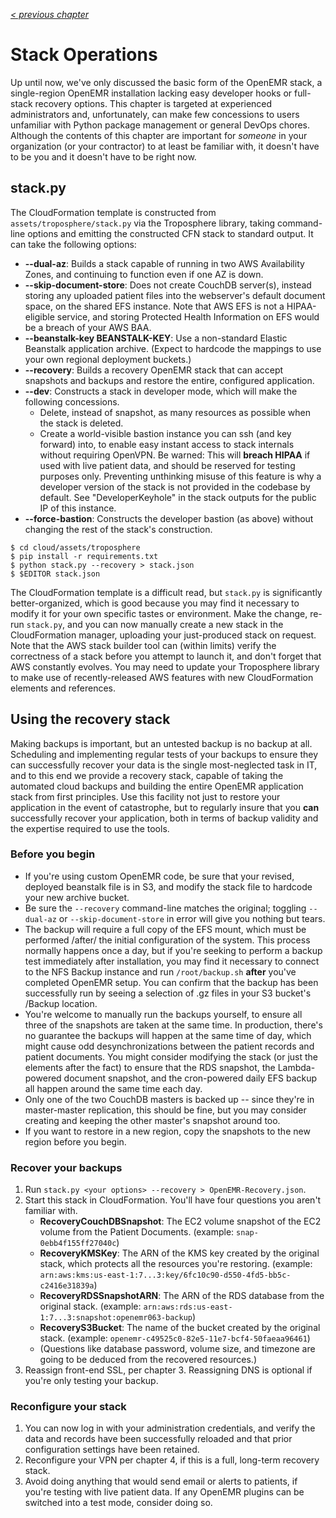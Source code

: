 _[< previous chapter](05-Administration.md)_

# Stack Operations

Up until now, we've only discussed the basic form of the OpenEMR stack, a single-region OpenEMR installation lacking easy developer hooks or full-stack recovery options. This chapter is targeted at experienced administrators and, unfortunately, can make few concessions to users unfamiliar with Python package management or general DevOps chores. Although the contents of this chapter are important for _someone_ in your organization (or your contractor) to at least be familiar with, it doesn't have to be you and it doesn't have to be right now.

## stack.py

The CloudFormation template is constructed from ``assets/troposphere/stack.py`` via the Troposphere library, taking command-line options and emitting the constructed CFN stack to standard output. It can take the following options:

 * **--dual-az**: Builds a stack capable of running in two AWS Availability Zones, and continuing to function even if one AZ is down.
 * **--skip-document-store**: Does not create CouchDB server(s), instead storing any uploaded patient files into the webserver's default document space, on the shared EFS instance. Note that AWS EFS is not a HIPAA-eligible service, and storing Protected Health Information on EFS would be a breach of your AWS BAA.
 * **--beanstalk-key BEANSTALK-KEY**: Use a non-standard Elastic Beanstalk application archive. (Expect to hardcode the mappings to use your own regional deployment buckets.)
 * **--recovery**: Builds a recovery OpenEMR stack that can accept snapshots and backups and restore the entire, configured application.
 * **--dev**: Constructs a stack in developer mode, which will make the following concessions.
   * Delete, instead of snapshot, as many resources as possible when the stack is deleted.
   * Create a world-visible bastion instance you can ssh (and key forward) into, to enable easy instant access to stack internals without requiring OpenVPN. Be warned: This will **breach HIPAA** if used with live patient data, and should be reserved for testing purposes only. Preventing unthinking misuse of this feature is why a developer version of the stack is not provided in the codebase by default. See "DeveloperKeyhole" in the stack outputs for the public IP of this instance.
 * **--force-bastion**: Constructs the developer bastion (as above) without changing the rest of the stack's construction.

 ```
 $ cd cloud/assets/troposphere
 $ pip install -r requirements.txt
 $ python stack.py --recovery > stack.json
 $ $EDITOR stack.json
 ```

 The CloudFormation template is a difficult read, but ``stack.py`` is significantly better-organized, which is good because you may find it necessary to modify it for your own specific tastes or environment. Make the change, re-run ``stack.py``, and you can now manually create a new stack in the CloudFormation manager, uploading your just-produced stack on request. Note that the AWS stack builder tool can (within limits) verify the correctness of a stack before you attempt to launch it, and don't forget that AWS constantly evolves. You may need to update your Troposphere library to make use of recently-released AWS features with new CloudFormation elements and references.

## Using the recovery stack

Making backups is important, but an untested backup is no backup at all. Scheduling and implementing regular tests of your backups to ensure they can successfully recover your data is the single most-neglected task in IT, and to this end we provide a recovery stack, capable of taking the automated cloud backups and building the entire OpenEMR application stack from first principles. Use this facility not just to restore your application in the event of catastrophe, but to regularly insure that you **can** successfully recover your application, both in terms of backup validity and the expertise required to use the tools.

### Before you begin

 * If you're using custom OpenEMR code, be sure that your revised, deployed beanstalk file is in S3, and modify the stack file to hardcode your new archive bucket.
 * Be sure the ``--recovery`` command-line matches the original; toggling ``--dual-az`` or ``--skip-document-store`` in error will give you nothing but tears.
 * The backup will require a full copy of the EFS mount, which must be performed /after/ the initial configuration of the system. This process normally happens once a day, but if you're seeking to perform a backup test immediately after installation, you may find it necessary to connect to the NFS Backup instance and run ``/root/backup.sh`` **after** you've completed OpenEMR setup. You can confirm that the backup has been successfully run by seeing a selection of .gz files in your S3 bucket's /Backup location.
 * You're welcome to manually run the backups yourself, to ensure all three of the snapshots are taken at the same time. In production, there's no guarantee the backups will happen at the same time of day, which might cause odd desynchronizations between the patient records and patient documents. You might consider modifying the stack (or just the elements after the fact) to ensure that the RDS snapshot, the Lambda-powered document snapshot, and the cron-powered daily EFS backup all happen around the same time each day.
 * Only one of the two CouchDB masters is backed up -- since they're in master-master replication, this should be fine, but you may consider creating and keeping the other master's snapshot around too.
 * If you want to restore in a new region, copy the snapshots to the new region before you begin.

### Recover your backups

  1. Run ``stack.py <your options> --recovery > OpenEMR-Recovery.json``.
  2. Start this stack in CloudFormation. You'll have four questions you aren't familiar with.
     * **RecoveryCouchDBSnapshot**: The EC2 volume snapshot of the EC2 volume from the Patient Documents. (example: ``snap-0ebb4f155ff27040c``)
     * **RecoveryKMSKey**: The ARN of the KMS key created by the original stack, which protects all the resources you're restoring. (example: ``arn:aws:kms:us-east-1:7...3:key/6fc10c90-d550-4fd5-bb5c-c2416e31839a``)
     * **RecoveryRDSSnapshotARN**: The ARN of the RDS database from the original stack. (example: ``arn:aws:rds:us-east-1:7...3:snapshot:openemr063-backup``)
     * **RecoveryS3Bucket**: The name of the bucket created by the original stack. (example: ``openemr-c49525c0-82e5-11e7-bcf4-50faeaa96461``)
     * (Questions like database password, volume size, and timezone are going to be deduced from the recovered resources.)
  3. Reassign front-end SSL, per chapter 3. Reassigning DNS is optional if you're only testing your backup.

### Reconfigure your stack

  1. You can now log in with your administration credentials, and verify the data and records have been successfully reloaded and that prior configuration settings have been retained.
  2. Reconfigure your VPN per chapter 4, if this is a full, long-term recovery stack.
  3. Avoid doing anything that would send email or alerts to patients, if you're testing with live patient data. If any OpenEMR plugins can be switched into a test mode, consider doing so.
